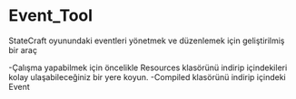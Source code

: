 # Event_Tool
StateCraft oyunundaki eventleri yönetmek ve düzenlemek için geliştirilmiş bir araç

-Çalışma yapabilmek için öncelikle Resources klasörünü indirip içindekileri kolay ulaşabileceğiniz bir yere koyun.
-Compiled klasörünü indirip içindeki Event

